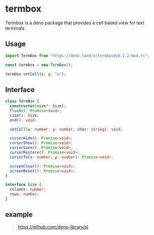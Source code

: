 # termbox

Termbox is a deno package that provides a cell based view for text terminals.

## Usage

```ts
import TermBox from "https://deno.land/x/termbox@v0.1.2/mod.ts";

const termbox = new TermBox();

termbox.setCell(x, y, "a");
```

## Interface

```ts
class TermBox {
  constructor(size?: Size);
  flush(): Promise<void>;
  size(): Size;
  end(): void;

  setCell(x: number, y: number, char: string): void;

  cursorHide(): Promise<void>;
  cursorShow(): Promise<void>;
  cursorSave(): Promise<void>;
  cursorRestore(): Promise<void>;
  cursorTo(x: number, y: number): Promise<void>;

  screenClear(): Promise<void>;
  screenReset(): Promise<void>;
}

interface Size {
  columns: number;
  rows: number;
}
```

## example

> https://github.com/deno-library/sl
